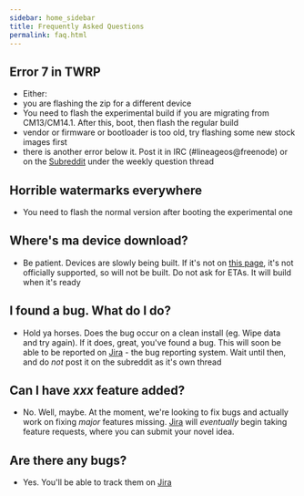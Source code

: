 ```yaml
---
sidebar: home_sidebar
title: Frequently Asked Questions
permalink: faq.html
---
```


## Error 7 in TWRP
 - Either:
  - you are flashing the zip for a different device
  - You need to flash the experimental build if you are migrating from CM13/CM14.1. After this, boot, then flash the regular build
  - vendor or firmware or bootloader is too old, try flashing some new stock images first
  - there is another error below it. Post it in IRC (#lineageos@freenode) or on the [Subreddit](http://reddit.com/r/lineageos) under the weekly question thread 
 
## Horrible watermarks everywhere
 - You need to flash the normal version after booting the experimental one
 
## Where's ma device download?
 - Be patient. Devices are slowly being built. If it's not on [this page](http://wiki.lineageos.org/devices.html), it's not officially supported, so will not be built. Do not ask for ETAs. It will build when it's ready
 
## I found a bug. What do I do?
 - Hold ya horses. Does the bug occur on a clean install (eg. Wipe data and try again). If it does, great, you've found a bug. This will soon be able to be reported on [Jira](http://jira.lineageos.org) - the bug reporting system. Wait until then, and do *not* post it on the subreddit as it's own thread
 
## Can I have _xxx_ feature added?
 - No. Well, maybe. At the moment, we're looking to fix bugs and actually work on fixing _major_ features missing. [Jira](http://jira.lineageos.org) will *eventually* begin taking feature requests, where you can submit your novel idea.

## Are there any bugs?
 - Yes. You'll be able to track them on [Jira](http://jira.lineageos.org)

